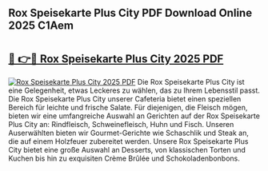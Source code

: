 ## Rox Speisekarte Plus City PDF Download Online 2025 C1Aem

# <h2><a href="http://gc6vh0.nevu.top/?p=Rox+Speisekarte+Plus+City">🔗 👉🔴 Rox Speisekarte Plus City 2025 PDF</a></h2>

[![Rox Speisekarte Plus City 2025 PDF](https://i.imgur.com/dBaPXMq.png)](http://gc6vh0.nevu.top/?p=Rox+Speisekarte+Plus+City)
Die Rox Speisekarte Plus City ist eine Gelegenheit, etwas Leckeres zu wählen, das zu Ihrem Lebensstil passt. Die Rox Speisekarte Plus City unserer Cafeteria bietet einen speziellen Bereich für leichte und frische Salate. Für diejenigen, die Fleisch mögen, bieten wir eine umfangreiche Auswahl an Gerichten auf der Rox Speisekarte Plus City an: Rindfleisch, Schweinefleisch, Huhn und Fisch. Unseren Auserwählten bieten wir Gourmet-Gerichte wie Schaschlik und Steak an, die auf einem Holzfeuer zubereitet werden. Unsere Rox Speisekarte Plus City bietet eine große Auswahl an Desserts, von klassischen Torten und Kuchen bis hin zu exquisiten Crème Brûlée und Schokoladenbonbons.
